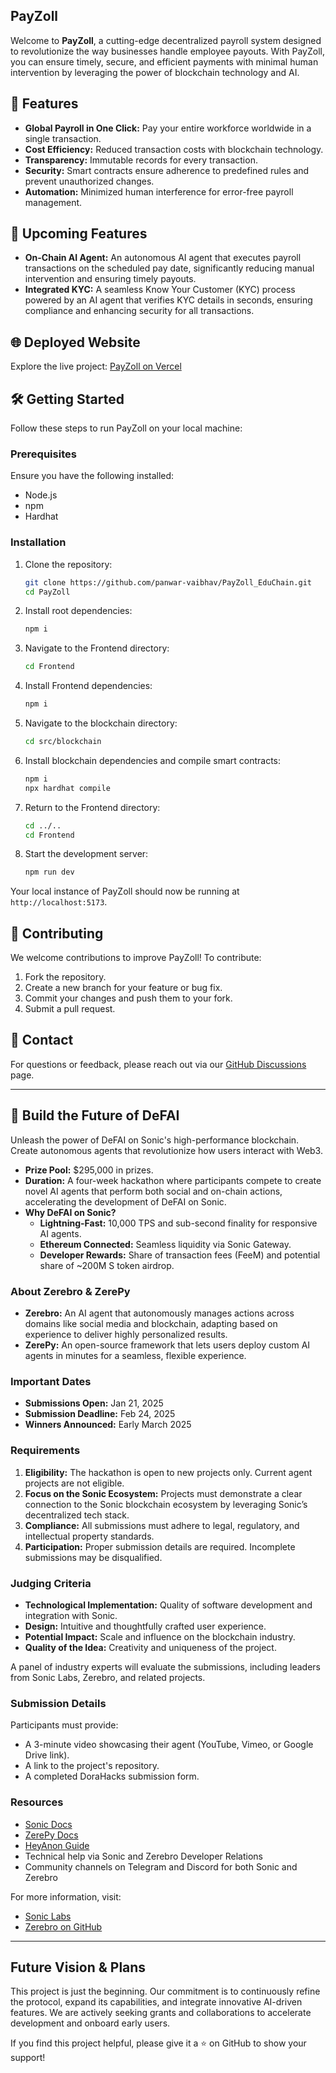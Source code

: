 ## PayZoll

Welcome to **PayZoll**, a cutting-edge decentralized payroll system designed to revolutionize the way businesses handle employee payouts. With PayZoll, you can ensure timely, secure, and efficient payments with minimal human intervention by leveraging the power of blockchain technology and AI.

## 🚀 Features

- **Global Payroll in One Click:** Pay your entire workforce worldwide in a single transaction.
- **Cost Efficiency:** Reduced transaction costs with blockchain technology.
- **Transparency:** Immutable records for every transaction.
- **Security:** Smart contracts ensure adherence to predefined rules and prevent unauthorized changes.
- **Automation:** Minimized human interference for error-free payroll management.

## 🌟 Upcoming Features

- **On-Chain AI Agent:** An autonomous AI agent that executes payroll transactions on the scheduled pay date, significantly reducing manual intervention and ensuring timely payouts.
- **Integrated KYC:** A seamless Know Your Customer (KYC) process powered by an AI agent that verifies KYC details in seconds, ensuring compliance and enhancing security for all transactions.

## 🌐 Deployed Website

Explore the live project: [PayZoll on Vercel](https://pay-zoll-edu-chain.vercel.app/)

## 🛠️ Getting Started

Follow these steps to run PayZoll on your local machine:

### Prerequisites

Ensure you have the following installed:

- Node.js
- npm
- Hardhat

### Installation

1. Clone the repository:
   ```bash
   git clone https://github.com/panwar-vaibhav/PayZoll_EduChain.git
   cd PayZoll
   ```
2. Install root dependencies:
   ```bash
   npm i
   ```
3. Navigate to the Frontend directory:
   ```bash
   cd Frontend
   ```
4. Install Frontend dependencies:
   ```bash
   npm i
   ```
5. Navigate to the blockchain directory:
   ```bash
   cd src/blockchain
   ```
6. Install blockchain dependencies and compile smart contracts:
   ```bash
   npm i
   npx hardhat compile
   ```
7. Return to the Frontend directory:
   ```bash
   cd ../..
   cd Frontend
   ```
8. Start the development server:
   ```bash
   npm run dev
   ```
Your local instance of PayZoll should now be running at `http://localhost:5173`.

## 🤝 Contributing

We welcome contributions to improve PayZoll! To contribute:

1. Fork the repository.
2. Create a new branch for your feature or bug fix.
3. Commit your changes and push them to your fork.
4. Submit a pull request.

## 📧 Contact

For questions or feedback, please reach out via our [GitHub Discussions](https://github.com/panwar-vaibhav/PayZoll_EduChain/discussions) page.

---

## 🚀 Build the Future of DeFAI

Unleash the power of DeFAI on Sonic's high-performance blockchain. Create autonomous agents that revolutionize how users interact with Web3.

- **Prize Pool:** $295,000 in prizes.
- **Duration:** A four-week hackathon where participants compete to create novel AI agents that perform both social and on-chain actions, accelerating the development of DeFAI on Sonic.
- **Why DeFAI on Sonic?**
  - **Lightning-Fast:** 10,000 TPS and sub-second finality for responsive AI agents.
  - **Ethereum Connected:** Seamless liquidity via Sonic Gateway.
  - **Developer Rewards:** Share of transaction fees (FeeM) and potential share of ~200M S token airdrop.
  
### About Zerebro & ZerePy

- **Zerebro:** An AI agent that autonomously manages actions across domains like social media and blockchain, adapting based on experience to deliver highly personalized results.
- **ZerePy:** An open-source framework that lets users deploy custom AI agents in minutes for a seamless, flexible experience.

### Important Dates

- **Submissions Open:** Jan 21, 2025
- **Submission Deadline:** Feb 24, 2025
- **Winners Announced:** Early March 2025

### Requirements

1. **Eligibility:** The hackathon is open to new projects only. Current agent projects are not eligible.
2. **Focus on the Sonic Ecosystem:** Projects must demonstrate a clear connection to the Sonic blockchain ecosystem by leveraging Sonic’s decentralized tech stack.
3. **Compliance:** All submissions must adhere to legal, regulatory, and intellectual property standards.
4. **Participation:** Proper submission details are required. Incomplete submissions may be disqualified.

### Judging Criteria

- **Technological Implementation:** Quality of software development and integration with Sonic.
- **Design:** Intuitive and thoughtfully crafted user experience.
- **Potential Impact:** Scale and influence on the blockchain industry.
- **Quality of the Idea:** Creativity and uniqueness of the project.

A panel of industry experts will evaluate the submissions, including leaders from Sonic Labs, Zerebro, and related projects.

### Submission Details

Participants must provide:
- A 3-minute video showcasing their agent (YouTube, Vimeo, or Google Drive link).
- A link to the project's repository.
- A completed DoraHacks submission form.

### Resources

- [Sonic Docs](https://docs.soniclabs.com/)
- [ZerePy Docs](https://zerebro.org/)
- [HeyAnon Guide](https://hey-anon.io/)
- Technical help via Sonic and Zerebro Developer Relations
- Community channels on Telegram and Discord for both Sonic and Zerebro

For more information, visit:
- [Sonic Labs](https://www.soniclabs.com/)
- [Zerebro on GitHub](https://github.com/blorm-network/ZerePy)

---

## **Future Vision & Plans**

This project is just the beginning. Our commitment is to continuously refine the protocol, expand its capabilities, and integrate innovative AI-driven features. We are actively seeking grants and collaborations to accelerate development and onboard early users.

If you find this project helpful, please give it a ⭐ on GitHub to show your support!
